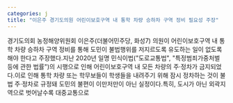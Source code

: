 ```yaml
---
categories: j
title: "이은주 경기도의원 어린이보호구역 내 통학 차량 승하차 구역 정비 필요성 주장"
---
```

경기도의회 농정해양위원회 이은주(더불어민주당, 화성7) 의원이 어린이보호구역 내 통학 차량 승하차 구역 정비를 통해 도민이 불법행위를 저지르도록 유도하는 일이 없도록 해야 한다고 주장했다.지난 2020년 일명 민식이법("도로교통법", "특정범죄가중처벌 등에 관한 법률")의 시행으로 인해 어린이보호구역 내 모든 차량의 주·정차가 금지되었다.이로 인해 통학 차량 또는 학무보들이 학생들을 내려주기 위해 잠시 정차하는 것이 불법 주·정차로 규정돼 도민의 불편이 이만저만이 아닌 실정이다.특히, 도시가 아닌 외곽지역으로 벗어날수록 대중교통으로